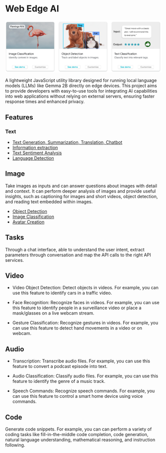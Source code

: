 # Web Edge AI

![Sample Image](images/sample.png)

A lightweight JavaScript utility library designed for running local language models (LLMs) like Gemma 2B directly on edge devices. This project aims to provide developers with easy-to-use tools for integrating AI capabilities into web applications without relying on external servers, ensuring faster response times and enhanced privacy.

## Features

### Text

- [Text Generation, Summarization, Translation, Chatbot](https://ai.google.dev/edge/mediapipe/solutions/genai/llm_inference/web_js)
- [Information extraction](https://github.com/nico-martin/ask-my-pdf)
- [Text Sentiment Analysis](https://mediapipe-studio.webapps.google.com/studio/demo/text_classifier)
- [Language Detection](https://mediapipe-studio.webapps.google.com/studio/demo/language_detector)

## Image

Take images as inputs and can answer questions about images with detail and context. It can perform deeper analysis of images and provide useful insights, such as captioning for images and short videos, object detection, and reading text embedded within images.

- [Object Detection](https://mediapipe-studio.webapps.google.com/demo/object_detector)
- [Image Classification](https://mediapipe-studio.webapps.google.com/studio/demo/image_classifier)
- [Avatar Creation](https://mediapipe-studio.webapps.google.com/studio/demo/face_stylizer)

## Tasks

Through a chat interface, able to understand the user intent, extract parameters through conversation and map the API calls to the right API services.

## Video

- Video Object Detection: Detect objects in videos. For example, you can use this feature to identify cars in a traffic video.

- Face Recognition: Recognize faces in videos. For example, you can use this feature to identify people in a surveillance video or place a mask/glasses on a live webcam stream.

- Gesture Classification: Recognize gestures in videos. For example, you can use this feature to detect hand movements in a video or on webcam.

## Audio

- Transcription: Transcribe audio files. For example, you can use this feature to convert a podcast episode into text.

- Audio Classification: Classify audio files. For example, you can use this feature to identify the genre of a music track.

- Speech Commands: Recognize speech commands. For example, you can use this feature to control a smart home device using voice commands.

## Code

Generate code snippets. For example, you can can perform a variety of coding tasks like fill-in-the-middle code completion, code generation, natural language understanding, mathematical reasoning, and instruction following.
